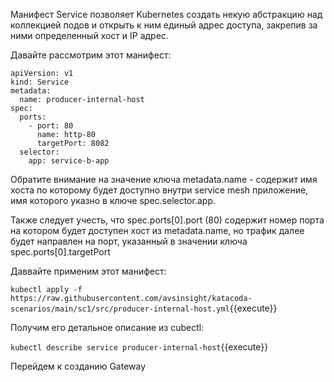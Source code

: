 Манифест Service позволяет Kubernetes создать некую абстракцию над коллекцией подов и открыть к ним единый адрес доступа, закрепив за ними определенный хост и IP адрес.

Давайте рассмотрим этот манифест:
```
apiVersion: v1
kind: Service
metadata:
  name: producer-internal-host
spec:
  ports:
    - port: 80
      name: http-80
      targetPort: 8082
  selector:
    app: service-b-app
```

Обратите внимание на значение ключа metadata.name - содержит имя хоста по которому будет доступно внутри service mesh приложение, имя которого указно в ключе spec.selector.app.

Также следует учесть, что spec.ports[0].port (80) содержит номер порта на котором будет доступен хост из metadata.name, но трафик далее будет направлен на порт, указанный в значении ключа spec.ports[0].targetPort

Даввайте применим этот манифест:

`kubectl apply -f https://raw.githubusercontent.com/avsinsight/katacoda-scenarios/main/sc1/src/producer-internal-host.yml`{{execute}}

Получим его детальное описание из cubectl:

`kubectl describe service producer-internal-host`{{execute}}

Перейдем к созданию Gateway